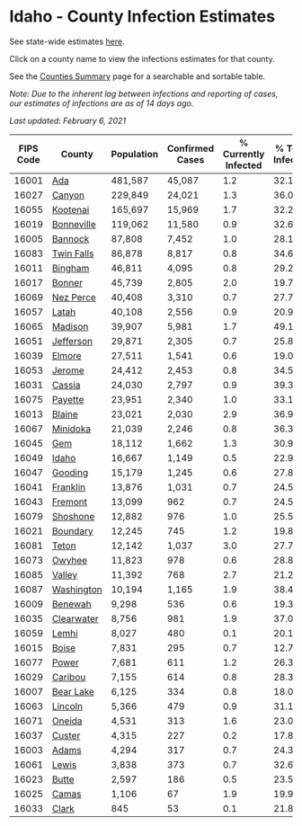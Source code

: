 # Idaho - County Infection Estimates

See state-wide estimates [here](/infections/us-id).

Click on a county name to view the infections estimates for that county.

See the [Counties Summary](/infections/summary-counties) page for a searchable and sortable table.

*Note: Due to the inherent lag between infections and reporting of cases, our estimates of infections are as of 14 days ago.*

*Last updated: February 6, 2021*

|   FIPS Code |                   County |   Population |   Confirmed Cases |   % Currently Infected |   % Total Infected |
|-------------|--------------------------|--------------|-------------------|------------------------|--------------------|
|       16001 |               [Ada](ada) |      481,587 |            45,087 |                    1.2 |               32.1 |
|       16027 |         [Canyon](canyon) |      229,849 |            24,021 |                    1.3 |               36.0 |
|       16055 |     [Kootenai](kootenai) |      165,697 |            15,969 |                    1.7 |               32.2 |
|       16019 | [Bonneville](bonneville) |      119,062 |            11,580 |                    0.9 |               32.6 |
|       16005 |       [Bannock](bannock) |       87,808 |             7,452 |                    1.0 |               28.1 |
|       16083 | [Twin Falls](twin-falls) |       86,878 |             8,817 |                    0.8 |               34.6 |
|       16011 |       [Bingham](bingham) |       46,811 |             4,095 |                    0.8 |               29.2 |
|       16017 |         [Bonner](bonner) |       45,739 |             2,805 |                    2.0 |               19.7 |
|       16069 |   [Nez Perce](nez-perce) |       40,408 |             3,310 |                    0.7 |               27.7 |
|       16057 |           [Latah](latah) |       40,108 |             2,556 |                    0.9 |               20.9 |
|       16065 |       [Madison](madison) |       39,907 |             5,981 |                    1.7 |               49.1 |
|       16051 |   [Jefferson](jefferson) |       29,871 |             2,305 |                    0.7 |               25.8 |
|       16039 |         [Elmore](elmore) |       27,511 |             1,541 |                    0.6 |               19.0 |
|       16053 |         [Jerome](jerome) |       24,412 |             2,453 |                    0.8 |               34.5 |
|       16031 |         [Cassia](cassia) |       24,030 |             2,797 |                    0.9 |               39.3 |
|       16075 |       [Payette](payette) |       23,951 |             2,340 |                    1.0 |               33.1 |
|       16013 |         [Blaine](blaine) |       23,021 |             2,030 |                    2.9 |               36.9 |
|       16067 |     [Minidoka](minidoka) |       21,039 |             2,246 |                    0.8 |               36.3 |
|       16045 |               [Gem](gem) |       18,112 |             1,662 |                    1.3 |               30.9 |
|       16049 |           [Idaho](idaho) |       16,667 |             1,149 |                    0.5 |               22.9 |
|       16047 |       [Gooding](gooding) |       15,179 |             1,245 |                    0.6 |               27.8 |
|       16041 |     [Franklin](franklin) |       13,876 |             1,031 |                    0.7 |               24.5 |
|       16043 |       [Fremont](fremont) |       13,099 |               962 |                    0.7 |               24.5 |
|       16079 |     [Shoshone](shoshone) |       12,882 |               976 |                    1.0 |               25.5 |
|       16021 |     [Boundary](boundary) |       12,245 |               745 |                    1.2 |               19.8 |
|       16081 |           [Teton](teton) |       12,142 |             1,037 |                    3.0 |               27.7 |
|       16073 |         [Owyhee](owyhee) |       11,823 |               978 |                    0.6 |               28.8 |
|       16085 |         [Valley](valley) |       11,392 |               768 |                    2.7 |               21.2 |
|       16087 | [Washington](washington) |       10,194 |             1,165 |                    1.9 |               38.4 |
|       16009 |       [Benewah](benewah) |        9,298 |               536 |                    0.6 |               19.3 |
|       16035 | [Clearwater](clearwater) |        8,756 |               981 |                    1.9 |               37.0 |
|       16059 |           [Lemhi](lemhi) |        8,027 |               480 |                    0.1 |               20.1 |
|       16015 |           [Boise](boise) |        7,831 |               295 |                    0.7 |               12.7 |
|       16077 |           [Power](power) |        7,681 |               611 |                    1.2 |               26.3 |
|       16029 |       [Caribou](caribou) |        7,155 |               614 |                    0.8 |               28.3 |
|       16007 |   [Bear Lake](bear-lake) |        6,125 |               334 |                    0.8 |               18.0 |
|       16063 |       [Lincoln](lincoln) |        5,366 |               479 |                    0.9 |               31.1 |
|       16071 |         [Oneida](oneida) |        4,531 |               313 |                    1.6 |               23.0 |
|       16037 |         [Custer](custer) |        4,315 |               227 |                    0.2 |               17.8 |
|       16003 |           [Adams](adams) |        4,294 |               317 |                    0.7 |               24.3 |
|       16061 |           [Lewis](lewis) |        3,838 |               373 |                    0.7 |               32.6 |
|       16023 |           [Butte](butte) |        2,597 |               186 |                    0.5 |               23.5 |
|       16025 |           [Camas](camas) |        1,106 |                67 |                    1.9 |               19.9 |
|       16033 |           [Clark](clark) |          845 |                53 |                    0.1 |               21.8 |